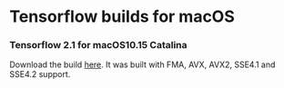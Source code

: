 # Tensorflow builds for macOS

### Tensorflow 2.1 for macOS10.15 Catalina
Download the build [here](https://github.com/reuank/tensorflow-wheels-macOS/releases/tag/tensorflow-2.1-catalina). It was built with FMA, AVX, AVX2, SSE4.1 and SSE4.2 support.
